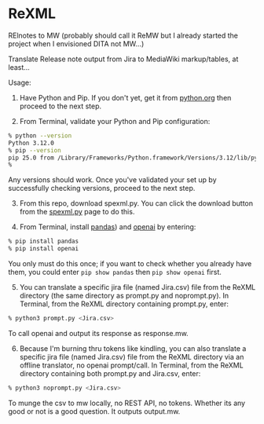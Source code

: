 # ReXML
RElnotes to MW (probably should call it ReMW but I already started the project when I envisioned DITA not MW...)

Translate Release note output from Jira to MediaWiki markup/tables, at least...

Usage:

1. Have Python and Pip. If you don't yet, get it from [python.org](https://www.python.org/downloads/) then proceed to the next step.

1. From Terminal, validate your Python and Pip configuration:

```bash
% python --version
Python 3.12.0
% pip --version
pip 25.0 from /Library/Frameworks/Python.framework/Versions/3.12/lib/python3.12/site-packages/pip (python 3.12)
% 
```

Any versions should work. Once you've validated your set up by successfully checking versions, proceed to the next step.

3. From this repo, download spexml.py. You can click the download button from the [spexml.py](https://cd.splunkdev.com/pking/spexml/-/blob/master/spexml.py) page to do this.

4. From Terminal, install [pandas](https://pypi.org/project/pandas/)) and [openai](https://pypi.org/project/openai/) by entering:

```bash
% pip install pandas
% pip install openai
```

You only must do this once; if you want to check whether you already have them, you could enter `pip show pandas` then `pip show openai` first.

5. You can translate a specific jira file (named Jira.csv) file from the ReXML directory (the same directory as prompt.py and noprompt.py). In Terminal, from the ReXML directory containing prompt.py, enter:

```bash
% python3 prompt.py <Jira.csv>
```
To call openai and output its response as response.mw.

6. Because I'm burning thru tokens like kindling, you can also translate a specific jira file (named Jira.csv) file from the ReXML directory via an offline translator, no openai prompt/call. In Terminal, from the ReXML directory containing both prompt.py and Jira.csv, enter:

```bash
% python3 noprompt.py <Jira.csv>
```
To munge the csv to mw locally, no REST API, no tokens. Whether its any good or not is a good question. It outputs output.mw.

